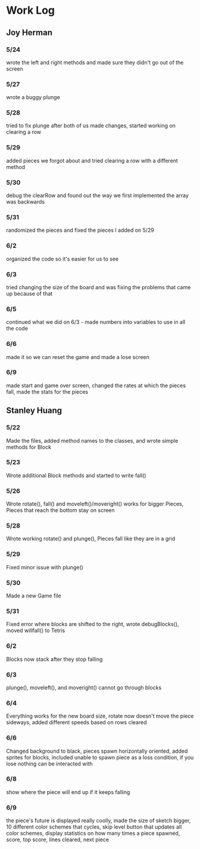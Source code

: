 # Work Log

## Joy Herman

### 5/24

wrote the left and right methods and made sure they didn't go out of the screen

### 5/27

wrote a buggy plunge

### 5/28

tried to fix plunge after both of us made changes, started working on clearing a row

### 5/29

added pieces we forgot about and tried clearing a row with a different method

### 5/30

debug the clearRow and found out the way we first implemented the array was backwards

### 5/31

randomized the pieces and fixed the pieces I added on 5/29

### 6/2

organized the code so it's easier for us to see

### 6/3

tried changing the size of the board and was fixing the problems that came up because of that

### 6/5

continued what we did on 6/3 - made numbers into variables to use in all the code

### 6/6

made it so we can reset the game and made a lose screen

### 6/9

made start and game over screen, changed the rates at which the pieces fall, made the stats for the pieces

## Stanley Huang

### 5/22

Made the files, added method names to the classes, and wrote simple methods for Block

### 5/23

Wrote additional Block methods and started to write fall()

### 5/26

Wrote rotate(), fall() and moveleft()/moveright() works for bigger Pieces, Pieces that reach the bottom stay on screen

### 5/28

Wrote working rotate() and plunge(), Pieces fall like they are in a grid

### 5/29

Fixed minor issue with plunge()

### 5/30

Made a new Game file

### 5/31

Fixed error where blocks are shifted to the right, wrote debugBlocks(), moved willfall() to Tetris

### 6/2

Blocks now stack after they stop falling

### 6/3

plunge(), moveleft(), and moveright() cannot go through blocks

### 6/4

Everything works for the new board size, rotate now doesn't move the piece sideways, added different speeds based on rows cleared

### 6/6

Changed background to black, pieces spawn horizontally oriented, added sprites for blocks, included unable to spawn piece as a loss condition, if you lose nothing can be interacted with

### 6/8

show where the piece will end up if it keeps falling

### 6/9

the piece's future is displayed really coolly, made the size of sketch bigger, 10 different color schemes that cycles, skip level button that updates all color schemes, display statistics on how many times a piece spawned, score, top score, lines cleared, next piece
